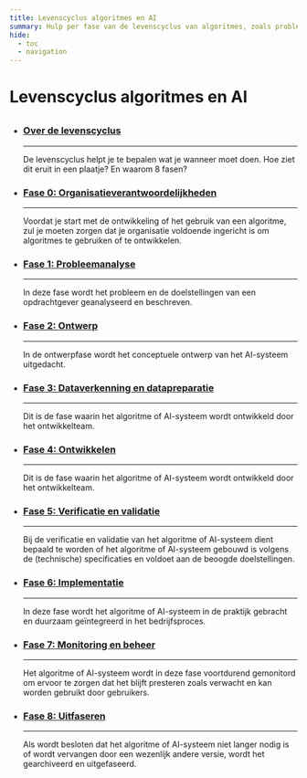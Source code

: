 ```yaml
---
title: Levenscyclus algoritmes en AI
summary: Hulp per fase van de levenscyclus van algoritmes, zoals probleemanalyse, ontwerpen, ontwikkelen, implementeren en ermee stoppen.
hide:
  - toc
  - navigation
---
```


# Levenscyclus algoritmes en AI

<div style="margin-top:32px;" class="grid cards" markdown>

-   ### [Over de levenscyclus](over-de-levenscyclus.md)

    ---

    De levenscyclus helpt je te bepalen wat je wanneer moet doen. Hoe ziet dit eruit in een plaatje? En waarom 8 fasen?


-   ### [Fase 0: Organisatieverantwoordelijkheden](organisatieverantwoordelijkheden.md)

    ---

    Voordat je start met de ontwikkeling of het gebruik van een algoritme, zul je moeten zorgen dat je organisatie voldoende ingericht is om algoritmes te gebruiken of te ontwikkelen.

-   ### [Fase 1: Probleemanalyse](probleemanalyse.md)

    ---

    In deze fase wordt het probleem en de doelstellingen van een opdrachtgever geanalyseerd en beschreven.


-   ### [Fase 2: Ontwerp](ontwerp.md)

    ---

    In de ontwerpfase wordt het conceptuele ontwerp van het AI-systeem uitgedacht.

-   ### [Fase 3: Dataverkenning en datapreparatie](dataverkenning-en-datapreparatie.md)

    ---

    Dit is de fase waarin het algoritme of AI-systeem wordt ontwikkeld door het ontwikkelteam.

-   ### [Fase 4: Ontwikkelen](ontwikkelen.md)

    ---

    Dit is de fase waarin het algoritme of AI-systeem wordt ontwikkeld door het ontwikkelteam.

-   ### [Fase 5: Verificatie en validatie](verificatie-en-validatie.md)

    ---

    Bij de verificatie en validatie van het algoritme of AI-systeem dient bepaald te worden of het algoritme of AI-systeem gebouwd is volgens de (technische) specificaties en voldoet aan de beoogde doelstellingen.

-   ### [Fase 6: Implementatie](implementatie.md)

    ---

    In deze fase wordt het algoritme of AI-systeem in de praktijk gebracht en duurzaam geïntegreerd in het bedrijfsproces.

-   ### [Fase 7: Monitoring en beheer](monitoring-en-beheer.md)

    ---

    Het algoritme of AI-systeem wordt in deze fase voortdurend gemonitord om ervoor te zorgen dat het blijft presteren zoals verwacht en kan worden gebruikt door gebruikers.

-   ### [Fase 8: Uitfaseren](uitfaseren.md)

    ---

    Als wordt besloten dat het algoritme of AI-systeem niet langer nodig is of wordt vervangen door een wezenlijk andere versie, wordt het gearchiveerd en uitgefaseerd.


</div>
